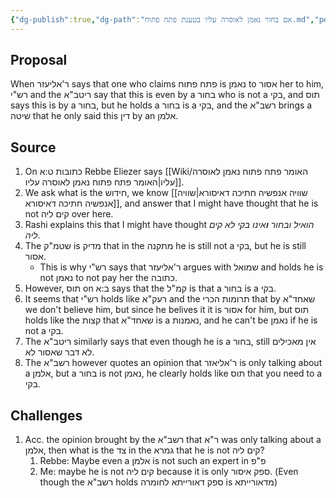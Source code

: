 ```yaml
---
{"dg-publish":true,"dg-path":"אם בחור נאמן לאוסרה עליו בטענת פתח פתוח.md","permalink":"/אם בחור נאמן לאוסרה עליו בטענת פתח פתוח/","tags":["שיעור/ר_שולמן/2025/fall","בבלי/נשים/כתובות/ט","בבלי/נשים/כתובות/י","בבלי/נשים/כתובות/ב"]}
---
```


## Proposal

When ר'אליעזר says that one who claims פתח פתוח is נאמן to אסור  her to him, רש"י and the ריטב"א say that this is  even by a בחור who is not a בקי, and תוס says this is by a בחור, but he holds a בחור is a בקי, and the רשב"א brings a שיטה that he only said this דין by an אלמן.
## Source

1. On כתובות ט:א Rebbe Eliezer says [[Wiki/האומר פתח פתוח נאמן לאוסרה עליו\|האומר פתח פתוח נאמן לאוסרה עליו]].
2. We ask what is the חידוש, we know  [[שוויה אנפשיה חתיכה דאיסורא\|שוויה אנפשיה חתיכה דאיסורא]], and answer that I might have thought that he is not קים ליה  over here.
3. Rashi explains this that I might have thought _הואיל ובחור **ו**אינו בקי לא קים ליה_.
4. The שטמ"ק is מדיק that in the מתקנה he is still not a בקי, but he is still אסור. 
	+ This is why רש"י says that ר'אליעזר argues with שמואל and holds  he is not נאמן to  not pay her the כתובה.
5. However, תוס on ב:א says that the קמ"ל is that a בחור is a בקי.
6. It seems that רש"י holds like רעק"א and the תרומות הכרי that by שאחד"א we don't believe him, but since he belives it it is אסור for him, but תוס holds like the קצות that  שאחד"א is a נאמנות, and he can't be נאמן if he is not a בקי.
7. The ריטב"א similarly says that even though he is a בחור, still אין מאכילים לא דבר שאסור לא.
8. The רשב"א however quotes an opinion that ר'אליאזר is only talking about a אלמן, but a בחור is not נאמן, he clearly holds like תוס that you need to a בקי.

## Challenges

1. Acc. the opinion brought by the רשב"א that ר"א was only talking about a אלמן, then what is the צד in the גמרא that he is not קים ליה?
	1. Rebbe: Maybe even a אלמן is not such an expert in פ"פ
	2. Me: maybe he is not קים ליה because it is only ספק איסור. (Even though the רשב"א holds ספק דאורייתא לחומרה is  מדאורייתא)
